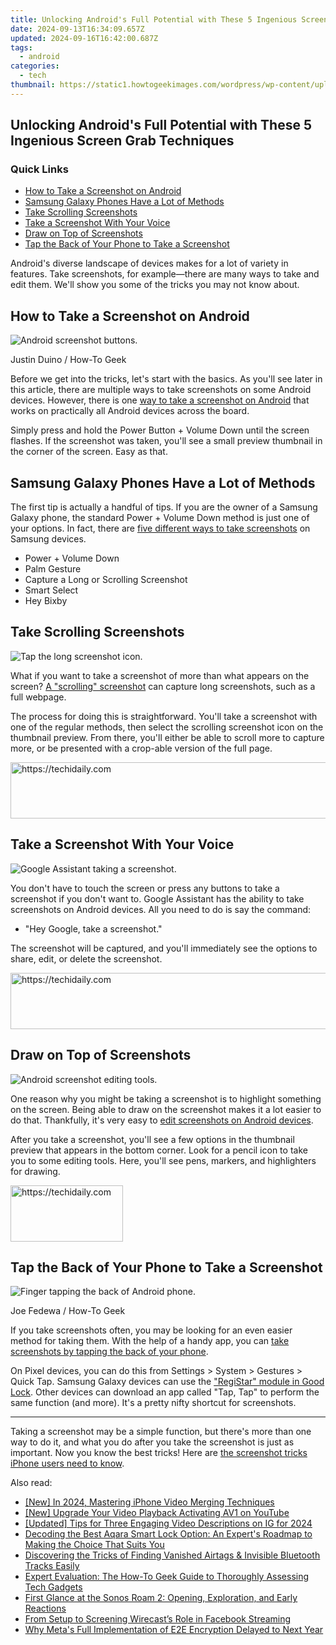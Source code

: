 ```yaml
---
title: Unlocking Android's Full Potential with These 5 Ingenious Screen Grab Techniques
date: 2024-09-13T16:34:09.657Z
updated: 2024-09-16T16:42:00.687Z
tags:
  - android
categories:
  - tech
thumbnail: https://static1.howtogeekimages.com/wordpress/wp-content/uploads/2023/09/android-phone-htg-website.jpg
---
```


## Unlocking Android's Full Potential with These 5 Ingenious Screen Grab Techniques

### Quick Links

* [How to Take a Screenshot on Android](https://instagram-videos.techidaily.com/updated-in-2024-making-time-move-backwards-a-step-by-step-guide-for-instagram-videos/)
* [Samsung Galaxy Phones Have a Lot of Methods](https://blog-min.techidaily.com/how-to-fix-videos-not-playing-with-my-infinix-hot-40-pro-by-stellar-video-repair-mobile-video-repair/)
* [Take Scrolling Screenshots](https://on-screen-recording.techidaily.com/new-royale-rulers-the-best-gaming-showdowns-for-2024/)
* [Take a Screenshot With Your Voice](https://extra-skills.techidaily.com/2024-approved-mastering-photos-ios-alignment-and-cloud-syncing/)
* [Draw on Top of Screenshots](https://android-frp.techidaily.com/in-2024-latest-guide-how-to-bypass-realme-11x-5g-frp-without-computer-by-drfone-android/)
* [Tap the Back of Your Phone to Take a Screenshot](https://youtube-zero.techidaily.com/hythm-revivers-guide-to-distorted-beats-for-2024/)

 Android's diverse landscape of devices makes for a lot of variety in features. Take screenshots, for example—there are many ways to take and edit them. We'll show you some of the tricks you may not know about.

##  How to Take a Screenshot on Android

![Android screenshot buttons.](https://static1.howtogeekimages.com/wordpress/wp-content/uploads/2023/09/android-screenshot-buttons.jpg) 

Justin Duino / How-To Geek

 Before we get into the tricks, let's start with the basics. As you'll see later in this article, there are multiple ways to take screenshots on some Android devices. However, there is one [way to take a screenshot on Android](https://location-social.techidaily.com/3-things-you-must-know-about-fake-snapchat-location-on-samsung-galaxy-f15-5g-drfone-by-drfone-virtual-android/) that works on practically all Android devices across the board.

 Simply press and hold the Power Button + Volume Down until the screen flashes. If the screenshot was taken, you'll see a small preview thumbnail in the corner of the screen. Easy as that.

##  Samsung Galaxy Phones Have a Lot of Methods

 The first tip is actually a handful of tips. If you are the owner of a Samsung Galaxy phone, the standard Power + Volume Down method is just one of your options. In fact, there are [five different ways to take screenshots](https://visual-screen-recording.techidaily.com/gamers-guides-essential-tips-for-recording-riveting-races/) on Samsung devices.

* Power + Volume Down
* Palm Gesture
* Capture a Long or Scrolling Screenshot
* Smart Select
* Hey Bixby

##  Take Scrolling Screenshots

![Tap the long screenshot icon.](https://static1.howtogeekimages.com/wordpress/wp-content/uploads/2023/09/screenshot_20230912_164407_settings.jpg) 

 What if you want to take a screenshot of more than what appears on the screen? [A "scrolling" screenshot](https://win-amazing.techidaily.com/downloading-the-linksys-ae1200-driver-made-easy-and-quick-for-all-users/) can capture long screenshots, such as a full webpage.

 The process for doing this is straightforward. You'll take a screenshot with one of the regular methods, then select the scrolling screenshot icon on the thumbnail preview. From there, you'll either be able to scroll more to capture more, or be presented with a crop-able version of the full page.

<!-- affiliate ads begin -->
<a href="https://zebaoaffiliateprogram.pxf.io/c/5597632/2137974/21526" target="_top" id="2137974">
  <img src="//a.impactradius-go.com/display-ad/21526-2137974" border="0" alt="https://techidaily.com" width="728" height="90"/>
</a>
<img height="0" width="0" src="https://zebaoaffiliateprogram.pxf.io/i/5597632/2137974/21526" style="position:absolute;visibility:hidden;" border="0" />
<!-- affiliate ads end -->

##  Take a Screenshot With Your Voice

![Google Assistant taking a screenshot.](https://static1.howtogeekimages.com/wordpress/wp-content/uploads/2023/09/screenshot_20230913-123807.png) 

 You don't have to touch the screen or press any buttons to take a screenshot if you don't want to. Google Assistant has the ability to take screenshots on Android devices. All you need to do is say the command:

* "Hey Google, take a screenshot."

 The screenshot will be captured, and you'll immediately see the options to share, edit, or delete the screenshot.

<!-- affiliate ads begin -->
<a href="https://ephamedtechinc.pxf.io/c/5597632/2120862/26400?prodsku=Saturn" target="_top" id="2120862">
  <img src="//a.impactradius-go.com/display-ad/26400-2120862" border="0" alt="https://techidaily.com" width="728" height="90"/>
</a>
<img height="0" width="0" src="https://ephamedtechinc.pxf.io/i/5597632/2120862/26400?prodsku=Saturn" style="position:absolute;visibility:hidden;" border="0" />
<!-- affiliate ads end -->

##  Draw on Top of Screenshots

![Android screenshot editing tools.](https://static1.howtogeekimages.com/wordpress/wp-content/uploads/2023/09/screenshot_20230913-124112.png) 

 One reason why you might be taking a screenshot is to highlight something on the screen. Being able to draw on the screenshot makes it a lot easier to do that. Thankfully, it's very easy to [edit screenshots on Android devices](https://video-creation-software.techidaily.com/new-2024-approved-s-best-time-lapse-video-editing-tools-a-comprehensive-review/).

 After you take a screenshot, you'll see a few options in the thumbnail preview that appears in the bottom corner. Look for a pencil icon to take you to some editing tools. Here, you'll see pens, markers, and highlighters for drawing.

<!-- affiliate ads begin -->
<a href="https://25home.pxf.io/c/5597632/2123470/16836" target="_top" id="2123470">
  <img src="//a.impactradius-go.com/display-ad/16836-2123470" border="0" alt="https://techidaily.com" width="180" height="90"/>
</a>
<img height="0" width="0" src="https://25home.pxf.io/i/5597632/2123470/16836" style="position:absolute;visibility:hidden;" border="0" />
<!-- affiliate ads end -->

##  Tap the Back of Your Phone to Take a Screenshot

![Finger tapping the back of Android phone.](https://static1.howtogeekimages.com/wordpress/wp-content/uploads/2023/09/android-tap-back.jpg) 

Joe Fedewa / How-To Geek

 If you take screenshots often, you may be looking for an even easier method for taking them. With the help of a handy app, you can [take screenshots by tapping the back of your phone](https://facebook-video-share.techidaily.com/updated-2024-approved-crystal-clear-capture-amping-up-your-home-studio-recordings/).

 On Pixel devices, you can do this from Settings > System > Gestures > Quick Tap. Samsung Galaxy devices can use the ["RegiStar" module in Good Lock](https://extra-skills.techidaily.com/in-2024-metaverse-mastery-rapidly-assemble-your-digital-self/). Other devices can download an app called "Tap, Tap" to perform the same function (and more). It's a pretty nifty shortcut for screenshots.

---

 Taking a screenshot may be a simple function, but there's more than one way to do it, and what you do after you take the screenshot is just as important. Now you know the best tricks! Here are [the screenshot tricks iPhone users need to know](https://extra-skills.techidaily.com/updated-interlinkers-companion-navigating-instra-to-tiktok/).

<ins class="adsbygoogle"
     style="display:block"
     data-ad-format="autorelaxed"
     data-ad-client="ca-pub-7571918770474297"
     data-ad-slot="1223367746"></ins>

<ins class="adsbygoogle"
     style="display:block"
     data-ad-client="ca-pub-7571918770474297"
     data-ad-slot="8358498916"
     data-ad-format="auto"
     data-full-width-responsive="true"></ins>

<span class="atpl-alsoreadstyle">Also read:</span>
<div><ul>
<li><a href="https://article-helps.techidaily.com/new-in-2024-mastering-iphone-video-merging-techniques/"><u>[New] In 2024, Mastering iPhone Video Merging Techniques</u></a></li>
<li><a href="https://facebook-video-footage.techidaily.com/new-upgrade-your-video-playback-activating-av1-on-youtube/"><u>[New] Upgrade Your Video Playback Activating AV1 on YouTube</u></a></li>
<li><a href="https://instagram-clips.techidaily.com/updated-tips-for-three-engaging-video-descriptions-on-ig-for-2024/"><u>[Updated] Tips for Three Engaging Video Descriptions on IG for 2024</u></a></li>
<li><a href="https://hardware-reviews.techidaily.com/decoding-the-best-aqara-smart-lock-option-an-experts-roadmap-to-making-the-choice-that-suits-you/"><u>Decoding the Best Aqara Smart Lock Option: An Expert's Roadmap to Making the Choice That Suits You</u></a></li>
<li><a href="https://hardware-reviews.techidaily.com/discovering-the-tricks-of-finding-vanished-airtags-and-invisible-bluetooth-tracks-easily/"><u>Discovering the Tricks of Finding Vanished Airtags & Invisible Bluetooth Tracks Easily</u></a></li>
<li><a href="https://hardware-reviews.techidaily.com/expert-evaluation-the-how-to-geek-guide-to-thoroughly-assessing-tech-gadgets/"><u>Expert Evaluation: The How-To Geek Guide to Thoroughly Assessing Tech Gadgets</u></a></li>
<li><a href="https://hardware-reviews.techidaily.com/first-glance-at-the-sonos-roam-2-opening-exploration-and-early-reactions/"><u>First Glance at the Sonos Roam 2: Opening, Exploration, and Early Reactions</u></a></li>
<li><a href="https://facebook-video-recording.techidaily.com/from-setup-to-screening-wirecasts-role-in-facebook-streaming/"><u>From Setup to Screening Wirecast’s Role in Facebook Streaming</u></a></li>
<li><a href="https://facebook.techidaily.com/why-metas-full-implementation-of-e2e-encryption-delayed-to-next-year/"><u>Why Meta's Full Implementation of E2E Encryption Delayed to Next Year</u></a></li>
</ul></div>

